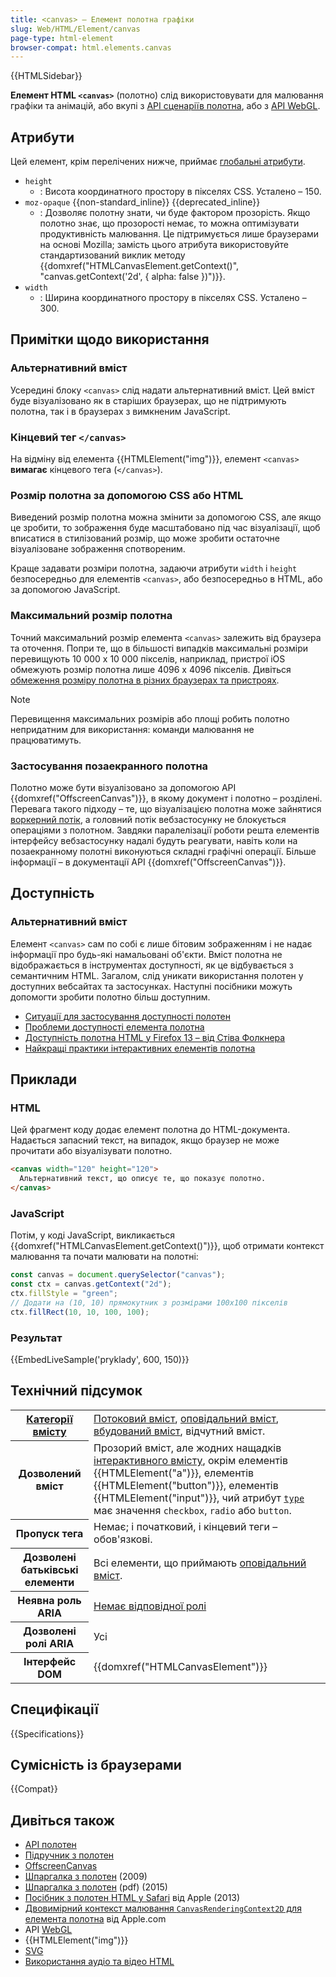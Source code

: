 ```yaml
---
title: <canvas> – Елемент полотна графіки
slug: Web/HTML/Element/canvas
page-type: html-element
browser-compat: html.elements.canvas
---
```


{{HTMLSidebar}}

**Елемент HTML `<canvas>`** (полотно) слід використовувати для малювання графіки та анімацій, або вкупі з [API сценаріїв полотна](/uk/docs/Web/API/Canvas_API), або з [API WebGL](/uk/docs/Web/API/WebGL_API).

## Атрибути

Цей елемент, крім перелічених нижче, приймає [глобальні атрибути](/uk/docs/Web/HTML/Global_attributes).

- `height`
  - : Висота координатного простору в пікселях CSS. Усталено – 150.
- `moz-opaque` {{non-standard_inline}} {{deprecated_inline}}
  - : Дозволяє полотну знати, чи буде фактором прозорість. Якщо полотно знає, що прозорості немає, то можна оптимізувати продуктивність малювання. Це підтримується лише браузерами на основі Mozilla; замість цього атрибута використовуйте стандартизований виклик методу {{domxref("HTMLCanvasElement.getContext()", "canvas.getContext('2d', { alpha: false })")}}.
- `width`
  - : Ширина координатного простору в пікселях CSS. Усталено – 300.

## Примітки щодо використання

### Альтернативний вміст

Усередині блоку `<canvas>` слід надати альтернативний вміст. Цей вміст буде візуалізовано як в старіших браузерах, що не підтримують полотна, так і в браузерах з вимкненим JavaScript.

### Кінцевий тег `</canvas>`

На відміну від елемента {{HTMLElement("img")}}, елемент `<canvas>` **вимагає** кінцевого тега (`</canvas>`).

### Розмір полотна за допомогою CSS або HTML

Виведений розмір полотна можна змінити за допомогою CSS, але якщо це зробити, то зображення буде масштабовано під час візуалізації, щоб вписатися в стилізований розмір, що може зробити остаточне візуалізоване зображення спотвореним.

Краще задавати розміри полотна, задаючи атрибути `width` і `height` безпосередньо для елементів `<canvas>`, або безпосередньо в HTML, або за допомогою JavaScript.

### Максимальний розмір полотна

Точний максимальний розмір елемента `<canvas>` залежить від браузера та оточення. Попри те, що в більшості випадків максимальні розміри перевищують 10 000 x 10 000 пікселів, наприклад, пристрої iOS обмежують розмір полотна лише 4096 x 4096 пікселів. Дивіться [обмеження розміру полотна в різних браузерах та пристроях](https://jhildenbiddle.github.io/canvas-size/#/?id=test-results).

> [!NOTE]
> Перевищення максимальних розмірів або площі робить полотно непридатним для використання: команди малювання не працюватимуть.

### Застосування позаекранного полотна

Полотно може бути візуалізовано за допомогою API {{domxref("OffscreenCanvas")}}, в якому документ і полотно – розділені.
Перевага такого підходу – те, що візуалізацією полотна може зайнятися [воркерний потік](/uk/docs/Web/API/Web_Workers_API/Using_web_workers), а головний потік вебзастосунку не блокується операціями з полотном.
Завдяки паралелізації роботи решта елементів інтерфейсу вебзастосунку надалі будуть реагувати, навіть коли на позаекранному полотні виконуються складні графічні операції.
Більше інформації – в документації API {{domxref("OffscreenCanvas")}}.

## Доступність

### Альтернативний вміст

Елемент `<canvas>` сам по собі є лише бітовим зображенням і не надає інформації про будь-які намальовані об'єкти. Вміст полотна не відображається в інструментах доступності, як це відбувається з семантичним HTML. Загалом, слід уникати використання полотен у доступних вебсайтах та застосунках. Наступні посібники можуть допомогти зробити полотно більш доступним.

- [Ситуації для застосування доступності полотен](https://www.w3.org/WAI/PF/HTML/wiki/Canvas_Accessibility_Use_Cases)
- [Проблеми доступності елемента полотна](https://www.w3.org/html/wg/wiki/AddedElementCanvas)
- [Доступність полотна HTML у Firefox 13 – від Стіва Фолкнера](https://www.tpgi.com/html5-canvas-accessibility-in-firefox-13/)
- [Найкращі практики інтерактивних елементів полотна](https://html.spec.whatwg.org/multipage/scripting.html#best-practices)

## Приклади

### HTML

Цей фрагмент коду додає елемент полотна до HTML-документа. Надається запасний текст, на випадок, якщо браузер не може прочитати або візуалізувати полотно.

```html
<canvas width="120" height="120">
  Альтернативний текст, що описує те, що показує полотно.
</canvas>
```

### JavaScript

Потім, у коді JavaScript, викликається {{domxref("HTMLCanvasElement.getContext()")}}, щоб отримати контекст малювання та почати малювати на полотні:

```js
const canvas = document.querySelector("canvas");
const ctx = canvas.getContext("2d");
ctx.fillStyle = "green";
// Додати на (10, 10) прямокутник з розмірами 100x100 пікселів
ctx.fillRect(10, 10, 100, 100);
```

### Результат

{{EmbedLiveSample('pryklady', 600, 150)}}

## Технічний підсумок

<table class="properties">
  <tbody>
    <tr>
      <th scope="row">
        <a href="/uk/docs/Web/HTML/Content_categories"
          >Категорії вмісту</a
        >
      </th>
      <td>
        <a href="/uk/docs/Web/HTML/Content_categories#potokovyi-vmist"
          >Потоковий вміст</a
        >,
        <a href="/uk/docs/Web/HTML/Content_categories#opovidalnyi-vmist"
          >оповідальний вміст</a
        >,
        <a href="/uk/docs/Web/HTML/Content_categories#vbudovanyi-vmist"
          >вбудований вміст</a
        >, відчутний вміст.
      </td>
    </tr>
    <tr>
      <th scope="row">Дозволений вміст</th>
      <td>
        Прозорий вміст, але жодних нащадків
        <a
          href="/uk/docs/Web/HTML/Content_categories#interaktyvnyi-vmist"
          >інтерактивного вмісту</a
        >, окрім елементів {{HTMLElement("a")}},
        елементів {{HTMLElement("button")}},
        елементів {{HTMLElement("input")}}, чий атрибут
        <a href="/uk/docs/Web/HTML/Element/input#type-typ"><code>type</code></a> має значення
        <code>checkbox</code>, <code>radio</code> або <code>button</code>.
      </td>
    </tr>
    <tr>
      <th scope="row">Пропуск тега</th>
      <td>Немає; і початковий, і кінцевий теги – обов'язкові.</td>
    </tr>
    <tr>
      <th scope="row">Дозволені батьківські елементи</th>
      <td>
        Всі елементи, що приймають
        <a href="/uk/docs/Web/HTML/Content_categories#opovidalnyi-vmist"
          >оповідальний вміст</a
        >.
      </td>
    </tr>
    <tr>
      <th scope="row">Неявна роль ARIA</th>
      <td>
        <a href="https://www.w3.org/TR/html-aria/#dfn-no-corresponding-role"
          >Немає відповідної ролі</a
        >
      </td>
    </tr>
    <tr>
      <th scope="row">Дозволені ролі ARIA</th>
      <td>Усі</td>
    </tr>
    <tr>
      <th scope="row">Інтерфейс DOM</th>
      <td>{{domxref("HTMLCanvasElement")}}</td>
    </tr>
  </tbody>
</table>

## Специфікації

{{Specifications}}

## Сумісність із браузерами

{{Compat}}

## Дивіться також

- [API полотен](/uk/docs/Web/API/Canvas_API)
- [Підручник з полотен](/uk/docs/Web/API/Canvas_API/Tutorial)
- [OffscreenCanvas](/uk/docs/Web/API/OffscreenCanvas)
- [Шпаргалка з полотен](https://simon.html5.org/dump/html5-canvas-cheat-sheet.html) (2009)
- [Шпаргалка з полотен](https://websitesetup.org/wp-content/uploads/2015/11/Infopgraphic-CanvasCheatSheet-Final2.pdf) (pdf) (2015)
- [Посібник з полотен HTML у Safari](https://developer.apple.com/library/archive/documentation/AudioVideo/Conceptual/HTML-canvas-guide/Introduction/Introduction.html) від Apple (2013)
- [Двовимірний контекст малювання `CanvasRenderingContext2D` для елемента полотна](https://developer.apple.com/documentation/webkitjs/canvasrenderingcontext2d) від Apple.com
- API [WebGL](/uk/docs/Web/API/WebGL_API)
- {{HTMLElement("img")}}
- [SVG](/uk/docs/Web/SVG)
- [Використання аудіо та відео HTML](/uk/docs/Learn/HTML/Multimedia_and_embedding/Video_and_audio_content)
